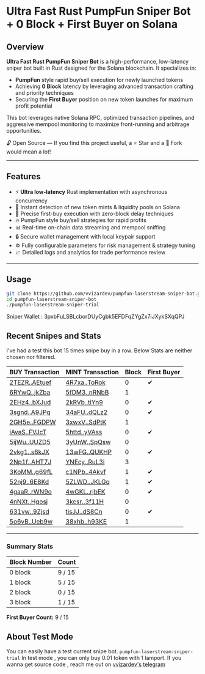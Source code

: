 # Ultra Fast Rust PumpFun Sniper Bot + 0 Block + First Buyer on Solana

## Overview

**Ultra Fast Rust PumpFun Sniper Bot** is a high-performance, low-latency sniper bot built in Rust designed for the Solana blockchain. It specializes in:

- **PumpFun** style rapid buy/sell execution for newly launched tokens
- Achieving **0 Block** latency by leveraging advanced transaction crafting and priority techniques
- Securing the **First Buyer** position on new token launches for maximum profit potential

This bot leverages native Solana RPC, optimized transaction pipelines, and aggressive mempool monitoring to maximize front-running and arbitrage opportunities.

🔓 Open Source — If you find this project useful, a ⭐️ Star and a 🍴 Fork would mean a lot!

---
## Features

- ⚡ **Ultra low-latency** Rust implementation with asynchronous concurrency
- 🚀 Instant detection of new token mints & liquidity pools on Solana
- 🎯 Precise first-buy execution with zero-block delay techniques
- 🔥 PumpFun style buy/sell strategies for rapid profits
- 📊 Real-time on-chain data streaming and mempool sniffing
- 🔒 Secure wallet management with local keypair support
- ⚙️ Fully configurable parameters for risk management & strategy tuning
- 📈 Detailed logs and analytics for trade performance review

---
## Usage

```bash
git clone https://github.com/vvizardev/pumpfun-laserstream-sniper-bot.git
cd pumpfun-laserstream-sniper-bot
./pumpfun-laserstream-sniper-trial
```

Sniper Wallet : 3pxbFuLSBLcborDUyCgbk5EFDFqZYgZx7iJXykSXqQPJ

## Recent Snipes and Stats

I've had a test this bot 15 times snipe buy in a row.
Below Stats are neither chosen nor filtered.

| BUY Transaction                                                | MINT Transaction                                               | Block | First Buyer |
|------------------------------------------------------------|------------------------------------------------------------|-------|-------------|
| [2TEZR..AEtuef](https://solscan.io/tx/2TEZRsnb1j8RKn2b13zLPg5gHGHShevCzvxsfFuUZFupvuM8ytQCDJgzAuF2P186AsgNvQFh77QaVLN9fQAEtuef) | [4R7xa..ToRok](4R7xap51D4boBBKATSt84DmZtEq43wxxWMvTC9835MDHnK9uH8YaDpxkyeWSwGnhPBJxXN8PCKx37xU59uKToRok) | 0     | ✔           |
| [6RYwQ..jkZba](https://solscan.io/tx/6RYwQJLr4zZFtdSUtYrAhxf86tmVfnQUpnqkr99hVatv2f5pgMbC9crWiFpGbDcA9hF4qRgL6LRB8CgGzrjkZba)  | [5fDM3..nRNbB](5fDM3nCB54gwN6QwQ5LXBd8emGt8UqmytX4MjLBZL237dQ2fNZxq4AwFpVDXr4hTLPhoaochmgYDHbi8s81nRNbB)        | 1     |             |
| [2EHz4..bXJud](https://solscan.io/tx/2EHz4EYTVxFRX7oi3KoKfLc9zFcPWrzpA35cNmNVcTZM1AGBAw95kB5Mc5XyzCQ8uUEmzN82JtqQwpJBMc6bXJud)        | [2kRVb..tiYn9](2kRVbnyfMKeKgGbmudjpuTWKTTT1bzoikoB6ySz2sNvNCPtsNT7R4B8XJQwRyPwGRn2yAis2Ec93YgMyj3ptiYn9)          | 0     | ✔           |
| [3sgnd..A9JPq](https://solscan.io/tx/3sgndqHgVJChBr8voQT1WUfcyPr1dtRK43gMdKmo9QAwqSSyJBgebAiNSYs49bC2abv2b8iKcgVpzwaRTZJA9JPq)          | [34aFU..dQLz2](34aFUzWAQKWo8EEroXFJvjsUVFqSTuVtR7wNYpFJhs8EKcdcxwZrk7K7Pwri45exi6uFaqgnzUKKTYH4vakdQLz2)          | 0     | ✔           |
| [2GH5e..FGDPW](https://solscan.io/tx/2GH5eMqxTmuC2mUw2g6LiqUrdMCUAHp8pKPcVWFuaLCqJb9CKGkhVLRD3p65rhRnnFA1FfpSPjQi7XHrquHFGDPW)          | [3xwxV..SdPtK](3xwxVo38DnqeZ19nPyfeGWWcPaTJWPNHmPY5G587BivWDemGXk9zUvQYYtJSz8EfE6cmoYe8vp3fUdoeyRvSdPtK)          | 1     |             |
| [iAvaS..FVJcT](https://solscan.io/tx/iAvaSo4A2qD1oSLcv3BiP8YnQTYX2kwFsoUPiJQo2XD5UzQeS7HEEW6weFgg6RjaTDis5FzVwRof5cpwk2FVJcT)          | [5httd..yVAss](5httdiCqLmxTCXcpvAi4gS9VpBRVmpqhpsfzCWFzoL5TTdBDP94cpvUGxGcteeWc973U4F5Ei7NkNSADoCSyVAss)          | 0     | ✔           |
| [5ijWu..UUZD5](https://solscan.io/tx/5ijWuZkQXsHRmoG7fRWd6s6KE6CTi4S3ZxXC9Y8fshozbhjsLVKSaMKFCA4cM58woepTmeGdK8nSCYeLD2iUUZD5)          | [3yUnW..SpQsw](3yUnWoRxoL2z5P58j3hyqhgdYQQjWmYRwYEuHtx5UYSiiWj9KJhFey799ViuMH5zfX7j71vtdkzDFiAcqFkSpQsw)          | 0     |             |
| [2vkg1..s6kJX](https://solscan.io/tx/2vkg1UctLMWzB7ckeJ1umfHJch4EqWQdJouWwDxbJq2cNK721tnKsMEwpZfKhfitgiKMZyxGa4FhHUWBbc8s6kJX)          | [13wFG..QUKHP](13wFGrtyeEHoZ4D3f1bY2KPvZcy7F74z8J72qVgkf4E228CMjwX6MNA9w591uhFefo1VrzugFk8FQPMYJpQUKHP)          | 0     | ✔           |
| [2Np1f..AHT7J](https://solscan.io/tx/2Np1f7PrvAzgPeYUX5XgZSwpfs4zhQE7TzhMmyxZnQBXVCVgeDjK11Z6waPTQHNno3W8L3h1QEtYDKM3X2AAHT7J)          | [YNEcy..RuL3i](YNEcyLhrfvo6Fn1mUVB3d19AY6FFATtNhVpwMdyiNKTdaosxDnP6H7mhDzYErLZKh3Ay5x2x7LZuuSCfqWRuL3i)          | 3     |             |
| [3KoMM..g69fL](https://solscan.io/tx/3KoMM8V54vj9H426C4Lb9ojhK9jhrkjqYjUdawWeqcZE61jqXnpQknEVz2fwQERvy2cR6PB95QBgPumHPpTg69fL)          | [c1NPb..4Akvf](c1NPba9xwDZxPGUdSV8jmkLJHiyFDDFx9jjDtGoYat6JUhoA7bwAigUYPmU3Cn9RV5W3H3XC1KoSzMEAZ74Akvf)          | 1     | ✔           |
| [52nj9..6E8Kd](https://solscan.io/tx/52nj9qCuz2SNS8FKLeKuqLkQDQU8712PCBnTUc86j4osTkeRpsPwrZcfjJiKfCRyM5xDBL1Yy5Pgu3XCmZV6E8Kd)          | [5ZLWD..JKLGq](5ZLWDKeYkQpwDuYHgP4s7Ta7gX3uMQSTMUbLh5zrqD6cAYViT5uPr9J57miMRAsvbkC8rjc253R3m9uYmfQJKLGq)          | 1     | ✔           |
| [4gaaR..rWN9o](https://solscan.io/tx/4gaaRjJP6Rzcg1sjQyTgJHojFwPsaAcDceepKfEavjR6kvoDFHZiGJoufoM7Hg9THqNYvK6hPr8uKXLMGs5rWN9o)          | [4wGKL..rjbEK](4wGKL4iKGnSUmK6Vyd3JKKRxkNoFkZLV474DPcGdqk38trstxbsm4DSs5bMLE7G8iU2VDtuet5jJ4MCPt3zrjbEK)          | 0     | ✔           |
| [4nNXt..Hgosj](https://solscan.io/tx/4nNXtUPcRbYjBescDHMhFxjbzkbvwvm3WcEtAhkhASpWkZXVKn99KcQrqg3fZwcXn2SiDePdGZq3cD72b6FHgosj)          | [3kcsr..3f11H](3kcsrZz9kNDV4Ev3UqWV2hXi254Egt7579oVKSyYD4Bs4nwPzFoH5QkZ2dkC5nTGLLytmUZQxoSr5BCS4kr3f11H)          | 0     |             |
| [631vw..9Zjsd](https://solscan.io/tx/631vwksNt4vniLgqbYrh7iQ96U7iiJMPufSzbMLFGRbcxQh8YxtNnGgeFktNKttYJDsXkpvaQj48jocsPmW9Zjsd)          | [tisJJ..dS8Cn](tisJJ2xytxZASrLbweJef7SGBJUAiB9w35AczWUaB8GosLNf89MU39DuzejG3xTcV7Ai2eLKSFysJwNSYHdS8Cn)          | 0     | ✔           |
| [5o6vB..Ueb9w](https://solscan.io/tx/5o6vBciKNE2toTPuxwDnMCdWyi4aWuCJCn4Jb9MeFh9TTTEkZRdWtMrsMb8BM1Sc7VLQncJzWTcigLAbS3fUeb9w)          | [38xhb..h93KE](38xhbiQXzHzJE7d22v1pZPHcpRcys3nUcgS8NTXim4Frg1MrB4BDq3eaUiNWxmhyKbybfFYpchX8Hg1PzCAh93KE)          | 1     |             |


---

### Summary Stats

| Block Number | Count |
|--------------|-------|
| 0 block      | 9 / 15 |
| 1 block      | 5 / 15 |
| 2 block      | 0 / 15 |
| 3 block      | 1 / 15 |

**First Buyer Count:** 9 / 15

## About Test Mode

You can easily have a test current snipe bot. `pumpfun-laserstream-sniper-trial`
In test mode , you can only buy 0.01 token with 1 lamport.
If you wanna get source code , reach me out on [vvizardev's telegram](https://t.me/vvizardev)
